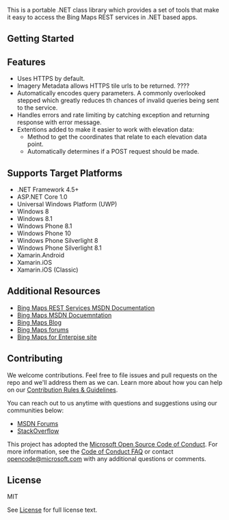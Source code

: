 This is a portable .NET class library which provides a set of tools that make it easy to access the Bing Maps REST services in .NET based apps.

## Getting Started ##



## Features ##

* Uses HTTPS by default.
* Imagery Metadata allows HTTPS tile urls to be returned. ????
* Automatically encodes query parameters. A commonly overlooked stepped which greatly reduces th chances of invalid queries being sent to the service.
* Handles errors and rate limiting by catching exception and returning response with error message.
* Extentions added to make it easier to work with elevation data:
    * Method to get the coordinates that relate to each elevation data point.
	* Automatically determines if a POST request should be made.

## Supports Target Platforms ##

* .NET Framework 4.5+ 
* ASP.NET Core 1.0
* Universal Windows Platform (UWP) 
* Windows 8
* Windows 8.1
* Windows Phone 8.1
* Windows Phone 10
* Windows Phone Silverlight 8
* Windows Phone Silverlight 8.1
* Xamarin.Android
* Xamarin.iOS
* Xamarin.iOS (Classic)

## Additional Resources ##

* [Bing Maps REST Services MSDN Documentation](https://msdn.microsoft.com/en-us/library/ff701713.aspx)
* [Bing Maps MSDN Docuemntation](https://msdn.microsoft.com/en-us/library/dd877180.aspx)
* [Bing Maps Blog](http://blogs.bing.com/maps)
* [Bing Maps forums](https://social.msdn.microsoft.com/Forums/en-US/home?forum=bingmapsajax&filter=alltypes&sort=lastpostdesc)
* [Bing Maps for Enterpise site](https://www.microsoft.com/maps/)

## Contributing ##

We welcome contributions. Feel free to file issues and pull requests on the repo and we'll address them as we can. Learn more about how you can help on our [Contribution Rules & Guidelines](CONTRIBUTING.md). 

You can reach out to us anytime with questions and suggestions using our communities below:
* [MSDN Forums](https://social.msdn.microsoft.com/Forums/en-US/home?forum=bingmapsajax&filter=alltypes&sort=lastpostdesc)
* [StackOverflow](http://stackoverflow.com/questions/tagged/bing-maps)

This project has adopted the [Microsoft Open Source Code of Conduct](https://opensource.microsoft.com/codeofconduct/). For more information, see the [Code of Conduct FAQ](https://opensource.microsoft.com/codeofconduct/faq/) or contact [opencode@microsoft.com](mailto:opencode@microsoft.com) with any additional questions or comments.

## License ##

MIT
 
See [License](LICENSE.md) for full license text.
